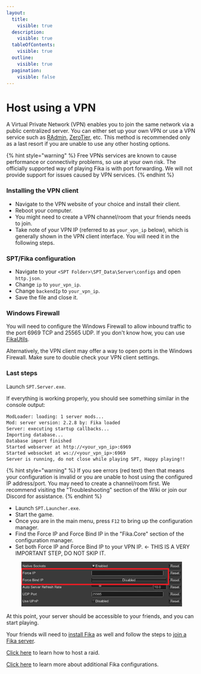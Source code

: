 ```yaml
---
layout:
  title:
    visible: true
  description:
    visible: true
  tableOfContents:
    visible: true
  outline:
    visible: true
  pagination:
    visible: false
---
```


# Host using a VPN

A Virtual Private Network (VPN) enables you to join the same network via a public centralized server. You can either set up your own VPN or use a VPN service such as [RAdmin](https://www.radmin-vpn.com/), [ZeroTier](https://www.zerotier.com/download/), etc. This method is recommended only as a last resort if you are unable to use any other hosting options.

{% hint style="warning" %}
Free VPNs services are known to cause performance or connectivity problems, so use at your own risk. The officially supported way of playing Fika is with port forwarding. We will not provide support for issues caused by VPN services.
{% endhint %}

### Installing the VPN client

* Navigate to the VPN website of your choice and install their client.
* Reboot your computer.
* You might need to create a VPN channel/room that your friends needs to join.
* Take note of your VPN IP (referred to as `your_vpn_ip` below), which is generally shown in the VPN client interface. You will need it in the following steps.

### SPT/Fika configuration

* Navigate to your `<SPT Folder>\SPT_Data\Server\configs` and open `http.json`.
* Change `ip` to `your_vpn_ip`.
* Change `backendIp` to `your_vpn_ip`.
* Save the file and close it.

### Windows Firewall

You will need to configure the Windows Firewall to allow inbound traffic to the port 6969 TCP and 25565 UDP. If you don't know how, you can use [FikaUtils](https://github.com/Lacyway/FikaUtils/releases/latest).

Alternatively, the VPN client may offer a way to open ports in the Windows Firewall. Make sure to double check your VPN client settings.

### Last steps

Launch `SPT.Server.exe`.

If everything is working properly, you should see something similar in the console output:

```
ModLoader: loading: 1 server mods...
Mod: server version: 2.2.8 by: Fika loaded
Server: executing startup callbacks...
Importing database...
Database import finished
Started webserver at http://<your_vpn_ip>:6969
Started websocket at ws://<your_vpn_ip>:6969
Server is running, do not close while playing SPT, Happy playing!!
```

{% hint style="warning" %}
If you see errors (red text) then that means your configuration is invalid or you are unable to host using the configured IP address/port. You may need to create a channel/room first. We recommend visiting the "Troubleshooting" section of the Wiki or join our Discord for assistance.
{% endhint %}

* Launch `SPT.Launcher.exe`.
* Start the game.
* Once you are in the main menu, press `F12` to bring up the configuration manager.
* Find the Force IP and Force Bind IP in the "Fika.Core" section of the configuration manager.
* Set both Force IP and Force Bind IP to your VPN IP. <- THIS IS A VERY IMPORTANT STEP, DO NOT SKIP IT.

<figure><img src="../../.gitbook/assets/forceip.png" alt=""><figcaption></figcaption></figure>

At this point, your server should be accessible to your friends, and you can start playing.

Your friends will need to [install Fika](../) as well and follow the steps to [join a Fika server](../joining-a-fika-server/).

[Click here](../../Playing-Fika.md) to learn how to host a raid.

[Click here](../../fika-configuration/) to learn more about additional Fika configurations.

